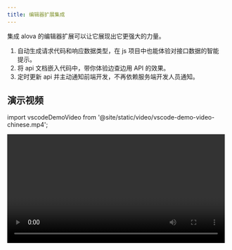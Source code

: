 ```yaml
---
title: 编辑器扩展集成
---
```


集成 alova 的编辑器扩展可以让它展现出它更强大的力量。

1. 自动生成请求代码和响应数据类型，在 js 项目中也能体验对接口数据的智能提示。
2. 将 api 文档嵌入代码中，带你体验边查边用 API 的效果。
3. 定时更新 api 并主动通知前端开发，不再依赖服务端开发人员通知。

## 演示视频

import vscodeDemoVideo from '@site/static/video/vscode-demo-video-chinese.mp4';

<video width="100%" controls controlsList="nodownload" src={vscodeDemoVideo} />

## 安装

<a className="button button--primary" href="vscode:extension/Alova.alova-vscode-extension">安装 VSCode 扩展（支持 swagger-v2 和 openapi-v3 规范）</a>

import Tabs from '@theme/Tabs';
import TabItem from '@theme/TabItem';

<Tabs>
<TabItem value="1" label="npm">

```bash
npm install @alova/wormhole --save
```

</TabItem>
<TabItem value="2" label="yarn">

```bash
yarn add @alova/wormhole
```

</TabItem>
<TabItem value="3" label="pnpm">

```bash
pnpm add @alova/wormhole
```

</TabItem>
</Tabs>

同时安装`@alova/wormhole`和 alova 的 vscode 扩展可以享受到完整的特性，`@alova/wormhole`提供自动生成特性，vscode 扩展可以快速调用`@alova/wormhole`的能力，并提供在编辑器中快速查找接口文档的快捷键。

如果你正在使用 WebStorm 等编辑器，你可以通过 [@alova/wormhole 的命令](/api/wormhole#commands) 来自动生成 api 调用函数、api 的完整 TypeScript 类型和 api 文档信息。

## 配置

使用扩展时，你需要指定从 openapi 文件的输入源和输出目录等，你可以在项目根目录下创建配置文件，它支持以下格式：

1. `alova.config.cjs`：commonjs 规范的配置文件，使用`module.exports`导出配置。
2. `alova.config.js`：ESModule 规范的配置文件，使用`export default`导出配置。
3. `alova.config.ts`：typescript 格式的配置文件，使用`export default`导出配置。

> 目前在配置文件中不支持使用`import`或`require`导入其他模块。

具体的配置参数如下，以 commonjs 为例。

```js
// alova.config.js
module.exports = {
  // api生成设置数组，每项代表一个自动生成的规则，包含生成的输入输出目录、规范文件地址等等
  generator: [
    // 服务器1
    {
      // input参数1：openapi的json文件url地址
      input: 'http://localhost:3000/openapi.json',

      // input参数2：以当前项目为相对目录的本地地址
      // input: 'openapi/api.json'

      // input参数3：没有直接指向openapi文件时，是一个文档地址，必须配合platform参数指定文档类型
      // input: 'http://192.168.5.123:8080'

      // （可选）platform为支持openapi的平台，目前只支持swagger，默认为空
      // 当指定了此参数后，input字段只需要指定文档的地址而不需要指定到openapi文件
      platform: 'swagger',

      // 接口文件和类型文件的输出路径，多个generator不能重复的地址，否则生成的代码会相互覆盖
      output: 'src/api',

      // （可选）指定生成的响应数据的mediaType，以此数据类型来生成2xx状态码的响应ts格式，默认application/json
      responseMediaType: 'application/json',

      // （可选）指定生成的请求体数据的bodyMediaType，以此数据类型来生成请求体的ts格式，默认application/json
      bodyMediaType: 'application/json',

      // （可选）指定生成的api版本，默认为auto，会通过当前项目安装的alova版本判断当前项目的版本，如果生成不正确你也可以自定义指定版本
      version: 'auto',

      /**
       * （可选）生成代码的类型，可选值为auto/ts/typescript/module/commonjs，默认为auto，会通过一定规则判断当前项目的类型，如果生成不正确你也可以自定义指定类型：
       * ts/typescript：意思相同，表示生成ts类型文件
       * module：生成esModule规范文件
       * commonjs：表示生成commonjs规范文件
       */
      type: 'auto',

      /**
       * 全局导出的api名称，可通过此名称全局范围访问自动生成的api，默认为`Apis`，配置了多个generator时为必填，且不可以重复
       */
      global: 'Apis',

      /**
       * 全局api对象挂载的宿主对象，默认为 `globalThis`，在浏览器中代表 `window`，在nodejs中代表 `global`
       */
      globalHost: 'globalThis'

      /**
       * （可选）过滤或转换生成的api接口函数，返回一个新的apiDescriptor来生成api调用函数，未指定此函数时则不转换apiDescripor对象
       *
       * `apiDescriptor` 的类型和 openapi 文件的 api 项相同。
       * @see https://spec.openapis.org/oas/v3.1.0.html#operation-object
       */
      handleApi: apiDescriptor => {
        // 返回falsy值表示过滤此api
        if (!apiDescriptor.path.startsWith('/user')) {
          return;
        }

        apiDescriptor.parameters = (apiDescriptor.parameters || []).filter(
          param => param.in === 'header' && param.name === 'token'
        );
        delete apiDescriptor.requestBody.id;
        apiDescriptor.url = apiDescriptor.url.replace('/user', '');
        return apiDescriptor;
      }
    },

    // 服务器2
    {
      // ...
    }
  ],

  // （可选）是否自动更新接口，默认开启，每5分钟检查一次，false时关闭
  autoUpdate: true

  /* 也可以配置更详细的参数
  autoUpdate: {
    // 编辑器开启时更新，默认false
    launchEditor: true,
    // 自动更新间隔，单位毫秒
    interval: 5 * 60 * 1000
  }
  */
};
```

## 调用 API

生成的 API 代码默认通过全局的`Apis`变量访问，你可以享受编辑器为你带来的智能提示来快速预览 API 信息，让你可以边查边使用 API。

![显示接口的详细信息](/img/vscode-api-doc.png)

其中`pet`是 API 的 tag，API 名称对应`operationId`。

![](/img/vscode-namespace-operationid.png)

首先，你需要在项目的入口文件中引入自动生成目录下的`index.[js/ts]`。

```js title="main.js"
import './your-generating-api';
```

在使用接口时，可以通过`params/pathParams/data/headers`来指定请求参数，它将会智能提示此接口需要的参数。此外，你还可以指定 method 实例的其他 config 参数。

```js
useRequest(() =>
  Apis.user.changeProfile({
    // （可选）query参数
    params: {
      id: 12
    },
    // （可选）path参数
    pathParams: {
      id2: 20
    },
    // （可选）body参数
    data: {
      name: 'alova',
      age: 18
    },
    // （可选）header参数
    headers: {
      'Content-Type': 'application/json'
    },

    // 其他method支持的config配置项
    cacheFor: 100 * 1000,
    transform: response => response.detail
  })
);
```

## 快速访问 API

通常，我们不可能知道每个 API 的 tag 和 operationId，为了快速访问不同的 API，你可以通过目标 API 的描述或 url 关键词快速定位到对应的 API，通过触发词 **`a->`** 触发快速定位。

### 通过 url 查找

![](/img/vscode-query-with-url.png)

### 通过描述查找

![](/img/vscode-query-with-description.png)

### 对照接口参数表指定参数

默认情况下，通过 **`a->`** 快捷访问 API 函数时将会自动提供这个 API 必要的参数，当你调用 API 函数传参时，vscode 编辑器也会自动弹出 API 文档让你对照参数表填写参数。

![](/img/vscode-api-call-doc.png)

如果你不小心关闭了 API 的文档弹框，你可以将光标放在 API 函数上并通过快捷键`shift+ctrl+space`再次唤起它，mac 为`shift+command+space`。

## 设置 alova 参数

通常我们会在`createAlova`中设置全局参数，在自动生成的代码中，你可以进入`${output}/index.[js/ts]`中进行设置，`${output}`是你在配置文件中指定的`output`目录。当重新生成代码时，此文件不会被覆盖。

`index`文件内容如下：

```js
import { createAlova } from 'alova';
import GlobalFetch from 'alova/GlobalFetch';
import vueHook from 'alova/vue';
import { createApis, withConfigType } from './createApis';

// 当前api对应的alova实例，你可以在此修改参数。
export const alovaInstance = createAlova({
  baseURL: 'openapi文件中的server参数',
  statesHook: vueHook,
  requestAdapter: GlobalFetch(),
  beforeRequest: method => {},
  responded: res => {
    return res.json();
  }
});

// 可复用的method参数配置
export const $$userConfigMap = withConfigType({});

/**
 * @type {APIS}
 */
const Apis = createApis(alovaInstance, $$userConfigMap);
globalThis.Apis = Apis;
export default Apis;
```

你可以在`createAlova`中像往常一样编写拦截器，更换请求适配器。

有一点需要注意，由于 method 实例是自动生成的，你不能直接在创建 method 时设置`transform/cacheFor`等 method 参数，需要达到相同的效果，你可以在`withConfigType({})`中指定对应参数。

以下是一个对比的例子。

```js
// 手动定义调用函数
export const useProfile = () =>
  alovaInstance.Get('/user/profile', {
    cacheFor: 100 * 1000,
    transform(data) {
      return data.detail;
    }
  });
```

```js
// 为自动生成的代码设置method参数
export const $$userConfigMap = withConfigType({
  'user.profile': {
    cacheFor: 100 * 1000,
    transform(data) {
      return data.detail;
    }
  }
});
```

user 为 tag，profile 为 operationId，具体你可以打开`${output}/apiDefinitions.[js/ts]`中查看所有的 api 接口路径。

## 旧项目迁移

如果你希望在已经使用了 alova 的项目中集成 vscode 扩展，你需要按以下步骤进行：

1. 先根据 openapi 规范文件生成代码。

2. 将`${output}/index.[js/ts]`中的 alova 实例用原 alova 实例代码替换。

3. 在项目中已经定义好的 api 调用函数中，修改 alova 实例的引入路径为`${output}/index.[js/ts]`。

这样，你可以在不改变原始代码的情况下集成自动生成的代码。

## 注意事项

1. 在 ts 项目中，如果发现 vscode 无法正确智能提示，请在`tsconfig.json`中设置`"strictNullChecks": true`。
2. 有时候 api 会提示为`any`类型，你可以按以下方式尝试解决：
   - 第一步，确认此 api 是否在入口文件中引入。
   - 第二步，重启 vscode
